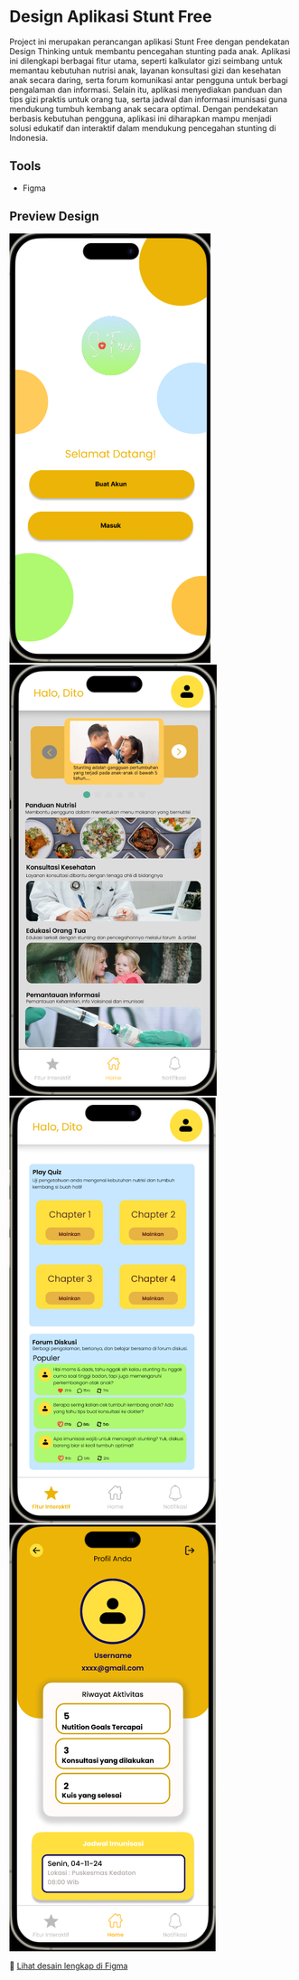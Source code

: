 # Design Aplikasi Stunt Free

Project ini merupakan perancangan aplikasi Stunt Free dengan pendekatan Design Thinking untuk membantu pencegahan stunting pada anak.
Aplikasi ini dilengkapi berbagai fitur utama, seperti kalkulator gizi seimbang untuk memantau kebutuhan nutrisi anak, layanan konsultasi gizi dan kesehatan anak secara daring, serta forum komunikasi antar pengguna untuk berbagi pengalaman dan informasi.
Selain itu, aplikasi menyediakan panduan dan tips gizi praktis untuk orang tua, serta jadwal dan informasi imunisasi guna mendukung tumbuh kembang anak secara optimal.
Dengan pendekatan berbasis kebutuhan pengguna, aplikasi ini diharapkan mampu menjadi solusi edukatif dan interaktif dalam mendukung pencegahan stunting di Indonesia.

## Tools
- Figma

## Preview Design

![preview desain](https://github.com/cindynadilaptr/Design-Aplikasi-Stunt-Free/blob/main/Screenshot%202025-04-26%20203933.png?raw=true)
![preview desain](https://github.com/cindynadilaptr/Design-Aplikasi-Stunt-Free/blob/main/Screenshot%202025-04-26%20204006.png?raw=true)
![preview desain](https://github.com/cindynadilaptr/Design-Aplikasi-Stunt-Free/blob/main/Screenshot%202025-04-26%20204027.png?raw=true)
![preview desain](https://github.com/cindynadilaptr/Design-Aplikasi-Stunt-Free/blob/main/Screenshot%202025-04-26%20204047.png?raw=true)

🔗 [Lihat desain lengkap di Figma](https://www.figma.com/design/Jzq7n811HYo3QrarqJtdad/Stunt-Free?node-id=156-181&t=dRJJdLEe7SzXmXvq-1)
